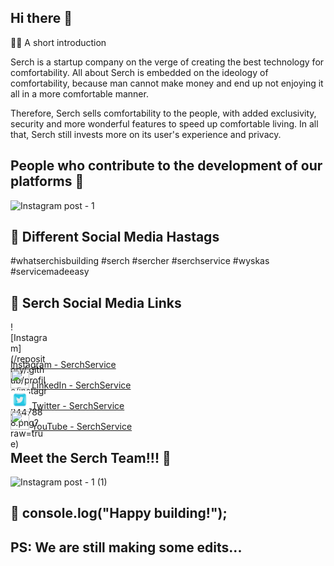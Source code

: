 ## Hi there 👋

🙋‍♀️ A short introduction

Serch is a startup company on the verge of creating the best technology for comfortability. All about Serch is embedded on the ideology of comfortability, because man cannot make money and end up not enjoying it all in a more comfortable manner.

Therefore, Serch sells comfortability to the people, with added exclusivity, security and more wonderful features to speed up comfortable living. In all that, Serch still invests more on its user's experience and privacy.

## People who contribute to the development of our platforms 🧙
![Instagram post - 1](https://user-images.githubusercontent.com/98127258/211050202-bcd35ff8-71bf-4108-9462-8cdd324fabe2.png)

## 👩‍ Different Social Media Hastags
#whatserchisbuilding #serch #sercher #serchservice #wyskas #servicemadeeasy

## 👩‍ Serch Social Media Links
<div>
  <div style="width:60px; height:60px">
    ![Instagram](/repository/.github/profile/instagram-2447888.png?raw=true)
  </div>
<!--   <img src="instagram-2447888.png" width="30" height="30"/> -->
  <a href="https://www.instagram.com/serchservice">Instagram - SerchService</a>
</div>
<div>
  <img src="linkedin-2447889.png" width="30" height="30"/>
  <a href="https://www.linkedin.com/in/serchservice">LinkedIn - SerchService</a>
</div>
<div>
  <img src="twitter-2447905.png" width="30" height="30"/>
  <a href="https://www.twitter.com/serchservice">Twitter - SerchService</a>
</div>
<div>
  <img src="youtube.png" width="30" height="30"/>
  <a href="https://www.youtube.com/@serchservice">YouTube - SerchService</a>
</div>

## Meet the Serch Team!!! 🌈

![Instagram post - 1 (1)](https://user-images.githubusercontent.com/98127258/211058691-ae5e0608-3731-49d3-b463-856a24142985.png)

## 🍿 console.log("Happy building!");

## PS: We are still making some edits...

<!--

**Here are some ideas to get you started:**

🙋‍♀️ A short introduction

  Serch is a startup company on the verge of creating the best technology for comfortability. All about Serch is embedded on the ideology of comfortability, because man cannot make money and end up not enjoying it all in a more comfortable manner.
  Therefore, Serch sells comfortability to the people, with added exclusivity, security and more wonderful features to speed up comfortable living. In all that, Serch still invests more on its user's experience and privacy.
  
🌈 Contribution guidelines - how can the community get involved?
👩‍💻 Useful resources - where can the community find your docs? Is there anything else the community should know?
🍿 Fun facts - what does your team eat for breakfast?
🧙 Hope we have fun!
